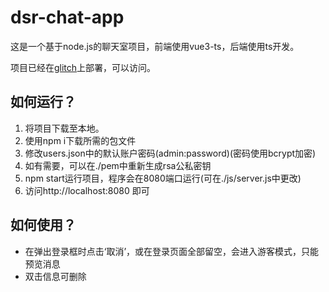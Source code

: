 # dsr-chat-app
这是一个基于node.js的聊天室项目，前端使用vue3-ts，后端使用ts开发。

项目已经在[glitch](https://upbeat-wooded-exoplanet.glitch.me/)上部署，可以访问。



## 如何运行？

1. 将项目下载至本地。
2. 使用npm i下载所需的包文件
3. 修改users.json中的默认账户密码(admin:password)(密码使用bcrypt加密)
4. 如有需要，可以在./pem中重新生成rsa公私密钥
5. npm start运行项目，程序会在8080端口运行(可在./js/server.js中更改)
6. 访问http://localhost:8080 即可

## 如何使用？

- 在弹出登录框时点击‘取消’，或在登录页面全部留空，会进入游客模式，只能预览消息
- 双击信息可删除